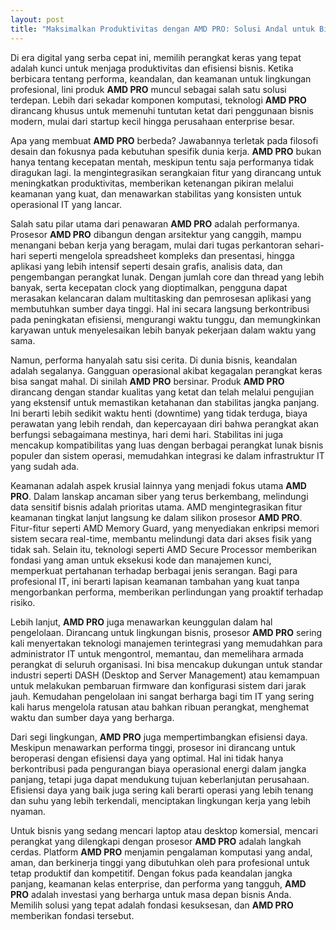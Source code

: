 ```yaml
---
layout: post
title: "Maksimalkan Produktivitas dengan AMD PRO: Solusi Andal untuk Bisnis Anda"
---
```


Di era digital yang serba cepat ini, memilih perangkat keras yang tepat adalah kunci untuk menjaga produktivitas dan efisiensi bisnis. Ketika berbicara tentang performa, keandalan, dan keamanan untuk lingkungan profesional, lini produk **AMD PRO** muncul sebagai salah satu solusi terdepan. Lebih dari sekadar komponen komputasi, teknologi **AMD PRO** dirancang khusus untuk memenuhi tuntutan ketat dari penggunaan bisnis modern, mulai dari startup kecil hingga perusahaan enterprise besar.

Apa yang membuat **AMD PRO** berbeda? Jawabannya terletak pada filosofi desain dan fokusnya pada kebutuhan spesifik dunia kerja. **AMD PRO** bukan hanya tentang kecepatan mentah, meskipun tentu saja performanya tidak diragukan lagi. Ia mengintegrasikan serangkaian fitur yang dirancang untuk meningkatkan produktivitas, memberikan ketenangan pikiran melalui keamanan yang kuat, dan menawarkan stabilitas yang konsisten untuk operasional IT yang lancar.

Salah satu pilar utama dari penawaran **AMD PRO** adalah performanya. Prosesor **AMD PRO** dibangun dengan arsitektur yang canggih, mampu menangani beban kerja yang beragam, mulai dari tugas perkantoran sehari-hari seperti mengelola spreadsheet kompleks dan presentasi, hingga aplikasi yang lebih intensif seperti desain grafis, analisis data, dan pengembangan perangkat lunak. Dengan jumlah core dan thread yang lebih banyak, serta kecepatan clock yang dioptimalkan, pengguna dapat merasakan kelancaran dalam multitasking dan pemrosesan aplikasi yang membutuhkan sumber daya tinggi. Hal ini secara langsung berkontribusi pada peningkatan efisiensi, mengurangi waktu tunggu, dan memungkinkan karyawan untuk menyelesaikan lebih banyak pekerjaan dalam waktu yang sama.

Namun, performa hanyalah satu sisi cerita. Di dunia bisnis, keandalan adalah segalanya. Gangguan operasional akibat kegagalan perangkat keras bisa sangat mahal. Di sinilah **AMD PRO** bersinar. Produk **AMD PRO** dirancang dengan standar kualitas yang ketat dan telah melalui pengujian yang ekstensif untuk memastikan ketahanan dan stabilitas jangka panjang. Ini berarti lebih sedikit waktu henti (downtime) yang tidak terduga, biaya perawatan yang lebih rendah, dan kepercayaan diri bahwa perangkat akan berfungsi sebagaimana mestinya, hari demi hari. Stabilitas ini juga mencakup kompatibilitas yang luas dengan berbagai perangkat lunak bisnis populer dan sistem operasi, memudahkan integrasi ke dalam infrastruktur IT yang sudah ada.

Keamanan adalah aspek krusial lainnya yang menjadi fokus utama **AMD PRO**. Dalam lanskap ancaman siber yang terus berkembang, melindungi data sensitif bisnis adalah prioritas utama. AMD mengintegrasikan fitur keamanan tingkat lanjut langsung ke dalam silikon prosesor **AMD PRO**. Fitur-fitur seperti AMD Memory Guard, yang menyediakan enkripsi memori sistem secara real-time, membantu melindungi data dari akses fisik yang tidak sah. Selain itu, teknologi seperti AMD Secure Processor memberikan fondasi yang aman untuk eksekusi kode dan manajemen kunci, memperkuat pertahanan terhadap berbagai jenis serangan. Bagi para profesional IT, ini berarti lapisan keamanan tambahan yang kuat tanpa mengorbankan performa, memberikan perlindungan yang proaktif terhadap risiko.

Lebih lanjut, **AMD PRO** juga menawarkan keunggulan dalam hal pengelolaan. Dirancang untuk lingkungan bisnis, prosesor **AMD PRO** sering kali menyertakan teknologi manajemen terintegrasi yang memudahkan para administrator IT untuk mengontrol, memantau, dan memelihara armada perangkat di seluruh organisasi. Ini bisa mencakup dukungan untuk standar industri seperti DASH (Desktop and Server Management) atau kemampuan untuk melakukan pembaruan firmware dan konfigurasi sistem dari jarak jauh. Kemudahan pengelolaan ini sangat berharga bagi tim IT yang sering kali harus mengelola ratusan atau bahkan ribuan perangkat, menghemat waktu dan sumber daya yang berharga.

Dari segi lingkungan, **AMD PRO** juga mempertimbangkan efisiensi daya. Meskipun menawarkan performa tinggi, prosesor ini dirancang untuk beroperasi dengan efisiensi daya yang optimal. Hal ini tidak hanya berkontribusi pada pengurangan biaya operasional energi dalam jangka panjang, tetapi juga dapat mendukung tujuan keberlanjutan perusahaan. Efisiensi daya yang baik juga sering kali berarti operasi yang lebih tenang dan suhu yang lebih terkendali, menciptakan lingkungan kerja yang lebih nyaman.

Untuk bisnis yang sedang mencari laptop atau desktop komersial, mencari perangkat yang dilengkapi dengan prosesor **AMD PRO** adalah langkah cerdas. Platform **AMD PRO** menjamin pengalaman komputasi yang andal, aman, dan berkinerja tinggi yang dibutuhkan oleh para profesional untuk tetap produktif dan kompetitif. Dengan fokus pada keandalan jangka panjang, keamanan kelas enterprise, dan performa yang tangguh, **AMD PRO** adalah investasi yang berharga untuk masa depan bisnis Anda. Memilih solusi yang tepat adalah fondasi kesuksesan, dan **AMD PRO** memberikan fondasi tersebut.
